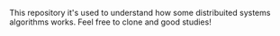 This repository it's used to understand how some distribuited systems algorithms works. Feel free to clone and good studies!